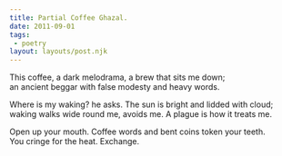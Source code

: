 ```yaml
---
title: Partial Coffee Ghazal.
date: 2011-09-01
tags:
 - poetry
layout: layouts/post.njk
---
```


This coffee, a dark melodrama, a brew that sits me down;  
an ancient beggar with false modesty and heavy words.

Where is my waking? he asks. The sun is bright and lidded with cloud;  
waking walks wide round me, avoids me. A plague is how it treats me.

Open up your mouth. Coffee words and bent coins token your teeth.  
You cringe for the heat. Exchange.
